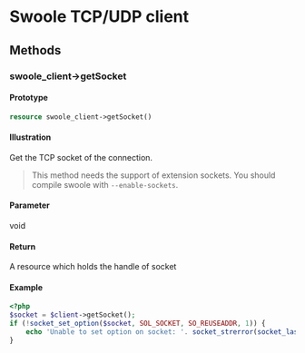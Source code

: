 # Swoole TCP/UDP client

## Methods 

### swoole_client->getSocket

#### Prototype

```php
resource swoole_client->getSocket()
```

#### Illustration

Get the TCP socket of the connection.

> This method needs the support of extension sockets. You should compile swoole with `--enable-sockets`.

#### Parameter

void

#### Return

A resource which holds the handle of socket 

#### Example

``` php
<?php
$socket = $client->getSocket();
if (!socket_set_option($socket, SOL_SOCKET, SO_REUSEADDR, 1)) {
    echo 'Unable to set option on socket: '. socket_strerror(socket_last_error()) . PHP_EOL;
}
```
